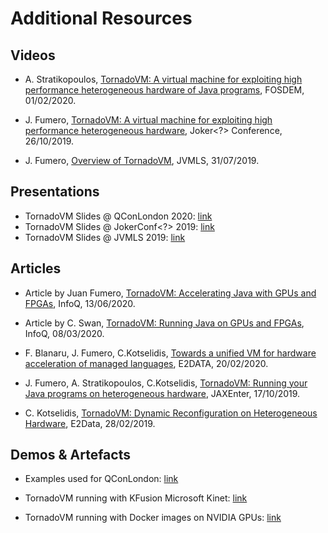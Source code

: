 # Additional Resources

## Videos

- A. Stratikopoulos, [TornadoVM: A virtual machine for exploiting high performance heterogeneous hardware of Java programs](https://mirrors.dotsrc.org/fosdem/2020/H.1302/tornadovm.mp4), FOSDEM, 01/02/2020.

- J. Fumero, [TornadoVM: A virtual machine for exploiting high performance heterogeneous hardware](https://www.youtube.com/watch?v=6oRmxjoe03g), Joker<?> Conference, 26/10/2019.

- J. Fumero, [Overview of TornadoVM](https://www.youtube.com/watch?v=nPlacnadR6k), JVMLS, 31/07/2019.


## Presentations

* TornadoVM Slides @ QConLondon 2020: [link](https://github.com/jjfumero/jjfumero.github.io/blob/master/files/QCON2020-TornadoVM.pdf)
* TornadoVM Slides @ JokerConf<?> 2019: [link](https://github.com/jjfumero/jjfumero.github.io/blob/master/files/JVMLS2019-TornadoVM.pdf)
* TornadoVM Slides @ JVMLS 2019: [link](https://github.com/jjfumero/jjfumero.github.io/blob/master/files/JVMLS2019-TornadoVM.pdf)


## Articles

- Article by Juan Fumero, [TornadoVM: Accelerating Java with GPUs and FPGAs](https://www.infoq.com/articles/tornadovm-java-gpu-fpga/), InfoQ, 13/06/2020.

- Article by C. Swan, [TornadoVM: Running Java on GPUs and FPGAs](https://www.infoq.com/news/2020/03/TornadoVM-QCon-London/), InfoQ, 08/03/2020.

- F. Blanaru, J. Fumero, C.Kotselidis, [Towards a unified VM for hardware acceleration of managed languages](https://e2data.eu/blog/towards-a-unified-vm-for-hardware-acceleration-of-managed-languages), E2DATA, 20/02/2020.

- J. Fumero, A. Stratikopoulos, C.Kotselidis, [TornadoVM: Running your Java programs on heterogeneous hardware](https://jaxenter.com/tornado-vm-java-162460.html), JAXEnter, 17/10/2019.

- C. Kotselidis, [TornadoVM: Dynamic Reconfiguration on Heterogeneous Hardware](https://e2data.eu/blog/tornadovm-dynamic-reconfiguration-on-heterogeneous-hardware), E2Data, 28/02/2019.



## Demos & Artefacts

* Examples used for QConLondon: [link](https://github.com/jjfumero/qconlondon2020-tornadovm)

* TornadoVM running with KFusion Microsoft Kinet: [link](https://github.com/jjfumero/jjfumero.github.io/blob/master/files/videos/KFUSION-TORNADOVM-0.3.webm)

* TornadoVM running with Docker images on NVIDIA GPUs: [link](https://github.com/jjfumero/jjfumero.github.io/blob/master/files/videos/TornadoDockerGPU.webm)